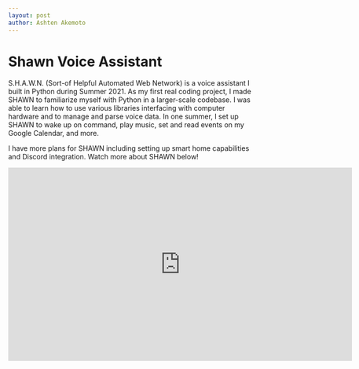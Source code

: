 ```yaml
---
layout: post
author: Ashten Akemoto
---
```


# Shawn Voice Assistant

S.H.A.W.N. (Sort-of Helpful Automated Web Network) is a voice assistant I built in Python during Summer 2021. As my first real coding project, I made SHAWN to familiarize myself with Python in a larger-scale codebase. I was able to learn how to use various libraries interfacing with computer hardware and to manage and parse voice data. In one summer, I set up SHAWN to wake up on command, play music, set and read events on my Google Calendar, and more. 

I have more plans for SHAWN including setting up smart home capabilities and Discord integration. Watch more about SHAWN below!

<div style="text-align:center;">
  <iframe width="700" height="394" src=https://www.youtube.com/embed/T1slwQKglls" title="YouTube video player" frameborder="0" allow="accelerometer; autoplay;   clipboard-write; encrypted-media; gyroscope; picture-in-picture" allowfullscreen></iframe>
</div>
